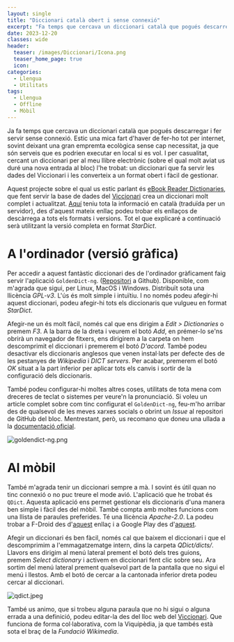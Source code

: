 ```yaml
---
layout: single
title: "Diccionari català obert i sense connexió"
excerpt: "Fa temps que cercava un diccionari català que pogués descarregar i fer servir sense connexió, i l'he trobat: un diccionari que fa servir les dades del Viccionari (més de 500.000 entrades) per crear un bon diccionari obert i descarregable."
date: 2023-12-20
classes: wide
header:
  teaser: /images/Diccionari/Icona.png
  teaser_home_page: true
  icon:
categories:
  - Llengua
  - Utilitats
tags:  
  - Llengua
  - Offline
  - Mòbil
---
```

Ja fa temps que cercava un diccionari català que pogués descarregar i fer servir sense connexió. Estic una mica fart d'haver de fer-ho tot per internet, sovint deixant una gran empremta ecològica sense cap necessitat, ja que són serveis que es podrien executar en local si es vol. I per casualitat, cercant un diccionari per al meu llibre electrònic (sobre el qual molt aviat us duré una nova entrada al bloc) l'he trobat: un diccionari que fa servir les dades del Viccionari i les converteix a un format obert i fàcil de gestionar.

Aquest projecte sobre el qual us estic parlant és [eBook Reader Dictionaries](https://github.com/BoboTiG/ebook-reader-dict/), que fent servir la base de dades del [Viccionari](https://ca.wiktionary.org/) crea un diccionari molt complet i actualitzat. [Aquí](https://github.com/BoboTiG/ebook-reader-dict/blob/master/docs/ca/README.md) teniu tota la informació en català (traduïda per un servidor), des d'aquest mateix enllaç podeu trobar els enllaços de descàrrega a tots els formats i versions. Tot el que explicaré a continuació serà utilitzant la versió completa en format _StarDict_.

# A l'ordinador (versió gràfica)
Per accedir a aquest fantàstic diccionari des de l'ordinador gràficament faig servir l'aplicació `GoldenDict-ng`. ([Repositori](https://github.com/xiaoyifang/goldendict-ng) a Github). Disponible, com m'agrada que sigui, per Linux, MacOS i Windows. Distribuït sota una llicència _GPL-v3_. L'ús és molt simple i intuïtiu. I no només podeu afegir-hi aquest diccionari, podeu afegir-hi tots els diccionaris que vulgueu en format _StarDict_.

Afegir-ne un és molt fàcil, només cal que ens dirigim a _Edit > Dictionaries_ o premem _F3_. A la barra de la dreta i veurem el botó _Add_, en prémer-lo se'ns obrirà un navegador de fitxers, ens dirigirem a la carpeta on hem descomprimit el diccionari i premerem el botó _D'acord_. També podeu desactivar els diccionaris anglesos que venen instal·lats per defecte des de les pestanyes de _Wikipedia_ i _DICT servers_. Per acabar, premerem el botó _OK_ situat a la part inferior per aplicar tots els canvis i sortir de la configuració dels diccionaris.

També podeu configurar-hi moltes altres coses, utilitats de tota mena com dreceres de teclat o sistemes per veure'n la pronunciació. Si voleu un article complet sobre com tinc configurat el `GoldenDict-ng`, feu-m'ho arribar des de qualsevol de les meves xarxes socials o obrint un _Issue_ al repositori de GitHub del bloc. Mentrestant, però, us recomano que doneu una ullada a la [documentació oficial](https://xiaoyifang.github.io/goldendict-ng/).

![goldendict-ng.png](/images/Diccionari/goldendict-ng.png)

# Al mòbil
També m'agrada tenir un diccionari sempre a mà. I sovint és útil quan no tinc connexió o no puc treure el mode avió. L'aplicació que he trobat és `QDict`. Aquesta aplicació ens permet gestionar els diccionaris d'una manera ben simple i fàcil des del mòbil. També compta amb moltes funcions com una llista de paraules preferides. Té una llicència _Apache-2.0_. La podeu trobar a F-Droid des d'[aquest](https://f-droid.org/packages/com.annie.dictionary.fork/) enllaç i a Google Play des d'[aquest](https://play.google.com/store/apps/details?id=com.annie.dictionary).

Afegir un diccionari és ben fàcil, només cal que baixem el diccionari i que el descomprimim a l'emmagatzematge intern, dins la carpeta _QDict/dicts/_. Llavors ens dirigim al menú lateral prement el botó dels tres guions, premem _Select dictionary_ i activem en diccionari fent clic sobre seu. Ara sortim del menú lateral prement qualsevol part de la pantalla que no sigui el menú i llestos. Amb el botó de cercar a la cantonada inferior dreta podeu cercar al diccionari.

![qdict.jpeg](/images/Diccionari/qdict.jpeg)

També us animo, que si trobeu alguna paraula que no hi sigui o alguna errada a una definició, podeu editar-la des del lloc web del [Viccionari](https://ca.wiktionary.org/). Que funciona de forma col·laborativa, com la Viquipèdia, ja que tambés està sota el braç de la _Fundació Wikimedia_.